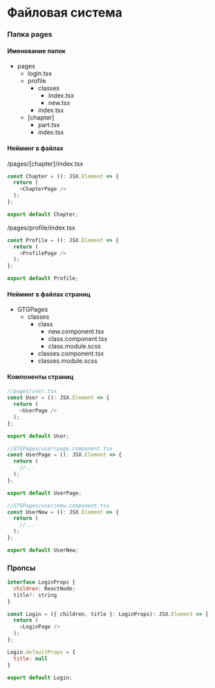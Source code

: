# Файловая система

### Папка pages

#### Именование папок

- pages
    - login.tsx
    - profile
        - classes
            - index.tsx
            - new.tsx
        - index.tsx
    - [chapter]
        - part.tsx
        - index.tsx

#### Нейминг в файлах

/pages/[chapter]/index.tsx
```javascript
const Chapter = (): JSX.Element => {
  return (
    <ChapterPage />
  );
};

export default Chapter;
```

/pages/profile/index.tsx
```javascript
const Profile = (): JSX.Element => {
  return (
    <ProfilePage />
  );
};

export default Profile;
```
#### Нейминг в файлах страниц

- GTGPages
    - classes
        - class
            - new.component.tsx
            - class.component.tsx
            - class.module.scss
        - classes.component.tsx
        - classes.module.scss
        
#### Компоненты страниц

```javascript
//pages/user.tsx
const User = (): JSX.Element => {
  return (
    <UserPage />
  );
};

export default User;
```

```javascript
//GTGPages/user/page.component.tsx
const UserPage = (): JSX.Element => {
  return (
    //...
  );
};

export default UserPage;

```

```javascript
//GTGPages/user/new.component.tsx
const UserNew = (): JSX.Element => {
  return (
    //...
  );
};

export default UserNew;
```

### Пропсы

```javascript
interface LoginProps {
  children: ReactNode;
  title?: string
}

const Login = ({ children, title }: LoginProps): JSX.Element => {
  return (
    <LoginPage />
  );
};

Login.defaultProps = {
  title: null
}

export default Login;
```
